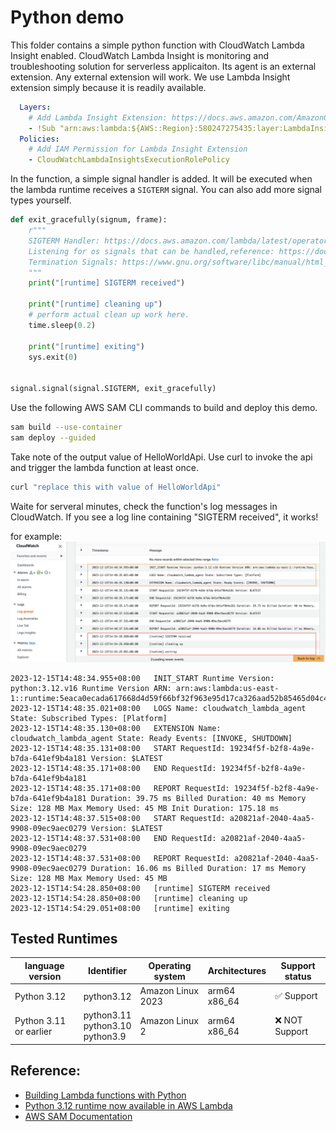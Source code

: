 # Python demo

This folder contains a simple python function with CloudWatch Lambda Insight enabled. CloudWatch Lambda Insight is
monitoring and troubleshooting solution for serverless applicaiton. Its agent is an external extension. Any external
extension will work. We use Lambda Insight extension simply because it is readily available.

```yaml
  Layers:
    # Add Lambda Insight Extension: https://docs.aws.amazon.com/AmazonCloudWatch/latest/monitoring/Lambda-Insights-extension-versions.html
    - !Sub "arn:aws:lambda:${AWS::Region}:580247275435:layer:LambdaInsightsExtension-Arm64:5"
  Policies:
    # Add IAM Permission for Lambda Insight Extension
    - CloudWatchLambdaInsightsExecutionRolePolicy
```

In the function, a simple signal handler is added. It will be executed when the lambda runtime receives a
`SIGTERM` signal. You can also add more signal types yourself.

```python
def exit_gracefully(signum, frame):
    r"""
    SIGTERM Handler: https://docs.aws.amazon.com/lambda/latest/operatorguide/static-initialization.html
    Listening for os signals that can be handled,reference: https://docs.aws.amazon.com/lambda/latest/dg/runtimes-extensions-api.html
    Termination Signals: https://www.gnu.org/software/libc/manual/html_node/Termination-Signals.html
    """
    print("[runtime] SIGTERM received")

    print("[runtime] cleaning up")
    # perform actual clean up work here. 
    time.sleep(0.2)

    print("[runtime] exiting")
    sys.exit(0)


signal.signal(signal.SIGTERM, exit_gracefully)
```

Use the following AWS SAM CLI commands to build and deploy this demo.

```bash
sam build --use-container
sam deploy --guided 
```

Take note of the output value of HelloWorldApi. Use curl to invoke the api and trigger the lambda function at least once.

```bash
curl "replace this with value of HelloWorldApi"
```

Waite for serveral minutes, check the function's log messages in CloudWatch. If you see a log line containing "SIGTERM
received", it works!

for example:
![](./docs/images/python3-2023-12-15.png)
```
2023-12-15T14:48:34.955+08:00	INIT_START Runtime Version: python:3.12.v16 Runtime Version ARN: arn:aws:lambda:us-east-1::runtime:5eaca0ecada617668d4d59f66bf32f963e95d17ca326aad52b85465d04c429f5
2023-12-15T14:48:35.021+08:00	LOGS Name: cloudwatch_lambda_agent State: Subscribed Types: [Platform]
2023-12-15T14:48:35.130+08:00	EXTENSION Name: cloudwatch_lambda_agent State: Ready Events: [INVOKE, SHUTDOWN]
2023-12-15T14:48:35.131+08:00	START RequestId: 19234f5f-b2f8-4a9e-b7da-641ef9b4a181 Version: $LATEST
2023-12-15T14:48:35.171+08:00	END RequestId: 19234f5f-b2f8-4a9e-b7da-641ef9b4a181
2023-12-15T14:48:35.171+08:00	REPORT RequestId: 19234f5f-b2f8-4a9e-b7da-641ef9b4a181 Duration: 39.75 ms Billed Duration: 40 ms Memory Size: 128 MB Max Memory Used: 45 MB Init Duration: 175.18 ms
2023-12-15T14:48:37.515+08:00	START RequestId: a20821af-2040-4aa5-9908-09ec9aec0279 Version: $LATEST
2023-12-15T14:48:37.531+08:00	END RequestId: a20821af-2040-4aa5-9908-09ec9aec0279
2023-12-15T14:48:37.531+08:00	REPORT RequestId: a20821af-2040-4aa5-9908-09ec9aec0279 Duration: 16.06 ms Billed Duration: 17 ms Memory Size: 128 MB Max Memory Used: 45 MB
2023-12-15T14:54:28.850+08:00	[runtime] SIGTERM received
2023-12-15T14:54:28.850+08:00	[runtime] cleaning up
2023-12-15T14:54:29.051+08:00	[runtime] exiting 
```


## Tested Runtimes

| language version       | Identifier                              | Operating system  | Architectures    | Support status |
|------------------------|-----------------------------------------|-------------------|------------------|----------------|
| Python 3.12            | python3.12                              | Amazon Linux 2023 | arm64<br/>x86_64 | ✅ Support      |
| Python 3.11 or earlier | python3.11<br/>python3.10<br/>python3.9 | Amazon Linux 2    | arm64<br/>x86_64 | ❌ NOT Support  |

## Reference:

- [Building Lambda functions with Python](https://docs.aws.amazon.com/lambda/latest/dg/lambda-python.html)
- [Python 3.12 runtime now available in AWS Lambda](https://aws.amazon.com/cn/blogs/compute/python-3-12-runtime-now-available-in-aws-lambda/)
- [AWS SAM Documentation](https://docs.aws.amazon.com/serverless-application-model/)